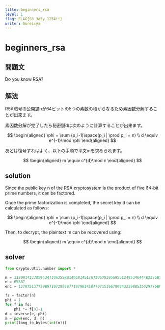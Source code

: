 ```yaml
---
title: beginners_rsa   
level: 1          
flag: FLAG{S0_3a5y_1254!!}
writer: Gureisya      
---
```


# beginners_rsa

## 問題文

Do you know RSA?

## 解法
RSA暗号の公開鍵nが64ビットの5つの素数の積からなるため素因数分解することが出来ます。

素因数分解が完了したら秘密鍵dは次のように計算することが出来ます。

$$
\begin{aligned}
\phi = \sum (p_i-1)\space(p_i | \prod p_i = n)
\\
d \equiv e^{-1}\mod \phi
\end{aligned}
$$

あとは復号すればよく、以下の手順で平文mを求められます。

$$
\begin{aligned}
m \equiv c^{d}\mod n
\end{aligned}
$$

## solution
Since the public key n of the RSA cryptosystem is the product of five 64-bit prime numbers, it can be factored.

Once the prime factorization is completed, the secret key d can be calculated as follows:

$$
\begin{aligned}
\phi = \sum (p_i-1)\space(p_i | \prod p_i = n)
\\
d \equiv e^{-1}\mod \phi
\end{aligned}
$$

Then, to decrypt, the plaintext m can be recovered using:

$$
\begin{aligned}
m \equiv c^{d}\mod n
\end{aligned}
$$

## solver
```py
from Crypto.Util.number import *

n = 317903423385943473062528814030345176720578295695512495346444822768171649361480819163749494400347
e = 65537
enc = 127075137729897107295787718796341877071536678034322988535029776806418266591167534816788125330265

fs = factor(n)
phi = 1
for f in fs:
    phi *= f[0]-1
d = inverse(e, phi)
m = pow(enc, d, n)
print(long_to_bytes(int(m)))
```
